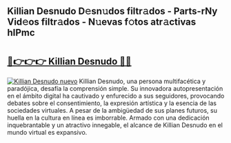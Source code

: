 ## Killian Desnudo D𝚎sn𝚞dos filtr𝚊dos - Parts-rNy Vid𝚎os filtr𝚊dos - N𝚞evas f𝚘tos atr𝚊ctivas hIPmc

# <h2><a href="http://mbcxji.tromn.icu/?c=Killian+Desnudo">🔗👉👉👉 Killian Desnudo 🔗🔗</a></h2>

[![Killian Desnudo nuevo](https://i.imgur.com/pEAQMta.gif)](http://mbcxji.tromn.icu/?c=Killian+Desnudo)
Killian Desnudo, una persona multifacética y paradójica, desafía la comprensión simple. Su innovadora autopresentación en el ámbito digital ha cautivado y enfurecido a sus seguidores, provocando debates sobre el consentimiento, la expresión artística y la esencia de las sociedades virtuales. A pesar de la ambigüedad de sus planes futuros, su huella en la cultura en línea es imborrable. Armado con una dedicación inquebrantable y un atractivo innegable, el alcance de Killian Desnudo en el mundo virtual es expansivo.
